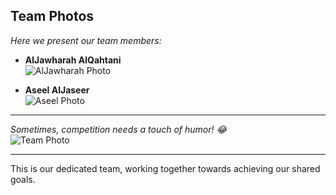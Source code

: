 ## Team Photos

*Here we present our team members:*

- **AlJawharah AlQahtani**  
  ![AlJawharah Photo](https://github.com/user-attachments/assets/9c4c2b19-f731-4554-bdc9-e9c5ff3d6c22)

- **Aseel AlJaseer**  
  ![Aseel Photo](https://github.com/user-attachments/assets/d81b2cc8-0bb3-4755-b5f8-9637522442ea)

---

*Sometimes, competition needs a touch of humor! 😂*  
![Team Photo](https://github.com/user-attachments/assets/65cbca37-3233-4f3e-94f9-490a904cae29)

---

This is our dedicated team, working together towards achieving our shared goals.




